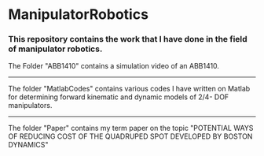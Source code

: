 <h1> ManipulatorRobotics</h1>
<h3>This repository contains the work that I have done in the field of manipulator robotics.</h3>


The Folder "ABB1410" contains a simulation video of an ABB1410.

---
The folder "MatlabCodes" contains various codes I have written on Matlab for determining forward kinematic and dynamic models of 2/4- DOF manipulators.

---
The folder "Paper" contains my term paper on the topic "POTENTIAL WAYS OF REDUCING COST OF THE QUADRUPED SPOT DEVELOPED BY BOSTON DYNAMICS"


